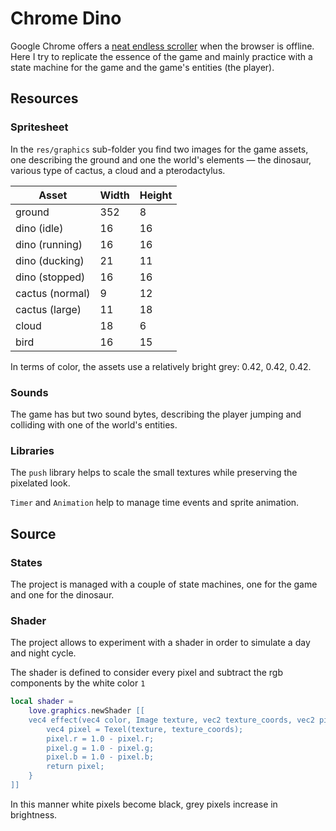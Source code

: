 # Chrome Dino

Google Chrome offers a [neat endless scroller](https://en.wikipedia.org/wiki/Dinosaur_Game) when the browser is offline. Here I try to replicate the essence of the game and mainly practice with a state machine for the game and the game's entities (the player).

## Resources

### Spritesheet

In the `res/graphics` sub-folder you find two images for the game assets, one describing the ground and one the world's elements — the dinosaur, various type of cactus, a cloud and a pterodactylus.

| Asset           | Width | Height |
| --------------- | ----- | ------ |
| ground          | 352   | 8      |
| dino (idle)     | 16    | 16     |
| dino (running)  | 16    | 16     |
| dino (ducking)  | 21    | 11     |
| dino (stopped)  | 16    | 16     |
| cactus (normal) | 9     | 12     |
| cactus (large)  | 11    | 18     |
| cloud           | 18    | 6      |
| bird            | 16    | 15     |

In terms of color, the assets use a relatively bright grey: 0.42, 0.42, 0.42.

### Sounds

The game has but two sound bytes, describing the player jumping and colliding with one of the world's entities.

### Libraries

The `push` library helps to scale the small textures while preserving the pixelated look.

`Timer` and `Animation` help to manage time events and sprite animation.

## Source

### States

The project is managed with a couple of state machines, one for the game and one for the dinosaur.

### Shader

The project allows to experiment with a shader in order to simulate a day and night cycle.

The shader is defined to consider every pixel and subtract the rgb components by the white color `1`

```lua
local shader =
    love.graphics.newShader [[
    vec4 effect(vec4 color, Image texture, vec2 texture_coords, vec2 pixel_coords){
        vec4 pixel = Texel(texture, texture_coords);
        pixel.r = 1.0 - pixel.r;
        pixel.g = 1.0 - pixel.g;
        pixel.b = 1.0 - pixel.b;
        return pixel;
    }
]]

```

In this manner white pixels become black, grey pixels increase in brightness.
